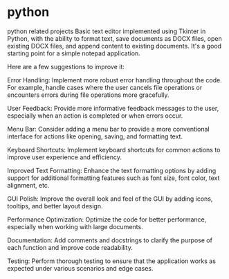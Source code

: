 # python
python related projects
Basic text editor implemented using Tkinter in Python, with the ability to format text, save documents as DOCX files, open existing DOCX files, and append content to existing documents. It's a good starting point for a simple notepad application.

Here are a few suggestions to improve it:

Error Handling: Implement more robust error handling throughout the code. For example, handle cases where the user cancels file operations or encounters errors during file operations more gracefully.

User Feedback: Provide more informative feedback messages to the user, especially when an action is completed or when errors occur.

Menu Bar: Consider adding a menu bar to provide a more conventional interface for actions like opening, saving, and formatting text.

Keyboard Shortcuts: Implement keyboard shortcuts for common actions to improve user experience and efficiency.

Improved Text Formatting: Enhance the text formatting options by adding support for additional formatting features such as font size, font color, text alignment, etc.

GUI Polish: Improve the overall look and feel of the GUI by adding icons, tooltips, and better layout design.

Performance Optimization: Optimize the code for better performance, especially when working with large documents.

Documentation: Add comments and docstrings to clarify the purpose of each function and improve code readability.

Testing: Perform thorough testing to ensure that the application works as expected under various scenarios and edge cases.
